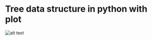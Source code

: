 # Tree data structure in python with plot

![alt text](https://res.cloudinary.com/harip/image/upload/v1524106770/general/Figure_2.png)